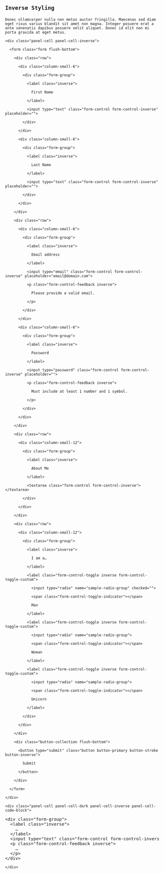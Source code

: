 <!-- =================================================
BEGIN: Form Control Sizes
================================================== -->

<section id="forms-controls-inverse-styling">

  <h1>

    Inverse Styling

  </h1>

  <p>

    Donec ullamcorper nulla non metus auctor fringilla. Maecenas sed diam eget risus varius blandit sit amet non magna. Integer posuere erat a ante venenatis dapibus posuere velit aliquet. Donec id elit non mi porta gravida at eget metus.

  </p>

  <div class="panel panel-inverse">

    <div class="panel-cell panel-cell-inverse">

      <form class="form flush-bottom">

        <div class="row">

          <div class="column-small-6">

            <div class="form-group">

              <label class="inverse">

                First Name

              </label>

              <input type="text" class="form-control form-control-inverse" placeholder="">

            </div>

          </div>

          <div class="column-small-6">

            <div class="form-group">

              <label class="inverse">

                Last Name

              </label>

              <input type="text" class="form-control form-control-inverse" placeholder="">

            </div>

          </div>

        </div>

        <div class="row">

          <div class="column-small-6">

            <div class="form-group">

              <label class="inverse">

                Email address

              </label>

              <input type="email" class="form-control form-control-inverse" placeholder="email@domain.com">

              <p class="form-control-feedback inverse">

                Please provide a valid email.

              </p>

            </div>

          </div>

          <div class="column-small-6">

            <div class="form-group">

              <label class="inverse">

                Password

              </label>

              <input type="password" class="form-control form-control-inverse" placeholder="">

              <p class="form-control-feedback inverse">

                Must include at least 1 number and 1 symbol.

              </p>

            </div>

          </div>

        </div>

        <div class="row">

          <div class="column-small-12">

            <div class="form-group">

              <label class="inverse">

                About Me

              </label>

              <textarea class="form-control form-control-inverse"></textarea>

            </div>

          </div>

        </div>

        <div class="row">

          <div class="column-small-12">

            <div class="form-group">

              <label class="inverse">

                I am a…

              </label>

              <label class="form-control-toggle inverse form-control-toggle-custom">

                <input type="radio" name="sample-radio-group" checked="">

                <span class="form-control-toggle-indicator"></span>

                Man

              </label>

              <label class="form-control-toggle inverse form-control-toggle-custom">

                <input type="radio" name="sample-radio-group">

                <span class="form-control-toggle-indicator"></span>

                Woman

              </label>

              <label class="form-control-toggle inverse form-control-toggle-custom">

                <input type="radio" name="sample-radio-group">

                <span class="form-control-toggle-indicator"></span>

                Unicorn

              </label>

            </div>

          </div>

        </div>

        <div class="button-collection flush-bottom">

          <button type="submit" class="button button-primary button-stroke button-inverse">

            Submit

          </button>

        </div>

      </form>

    </div>

    <div class="panel-cell panel-cell-dark panel-cell-inverse panel-cell-code-block">

<pre class="prettyprint code-block-inverse transparent flush lang-html">
&lt;div class="form-group"&gt;
  &lt;label class="inverse"&gt;
    …
  &lt;/label&gt;
  &lt;input type="text" class="form-control form-control-inverse"&gt;
  &lt;p class="form-control-feedback inverse"&gt;
    …
  &lt;/p&gt;
&lt;/div&gt;
</pre>

    </div>

  </div>

</section>

<!-- =================================================
END: Form Control Sizes
================================================== -->
